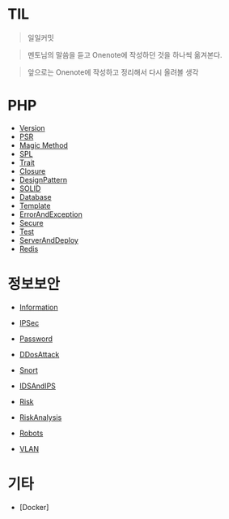 # TIL

> 일일커밋

> 멘토님의 말씀을 듣고 Onenote에 작성하던 것을 하나씩 옮겨본다.

> 앞으로는 Onenote에 작성하고 정리해서 다시 올려볼 생각

# PHP

* [Version](https://github.com/kso1204/TIL/blob/main/PHP/Version.md)
* [PSR](https://github.com/kso1204/TIL/blob/main/PHP/PSR.md)
* [Magic Method](https://github.com/kso1204/TIL/blob/main/PHP/Magic.md)
* [SPL](https://github.com/kso1204/TIL/blob/main/PHP/SPL.md)
* [Trait](https://github.com/kso1204/TIL/blob/main/PHP/Trait.md)
* [Closure](https://github.com/kso1204/TIL/blob/main/PHP/Closure.md)
* [DesignPattern](https://github.com/kso1204/TIL/blob/main/PHP/DesignPattern.md)
* [SOLID](https://github.com/kso1204/TIL/blob/main/PHP/SOLID.md)
* [Database](https://github.com/kso1204/TIL/blob/main/PHP/Database.md)
* [Template](https://github.com/kso1204/TIL/blob/main/PHP/Template.md)
* [ErrorAndException](https://github.com/kso1204/TIL/blob/main/PHP/ErrorAndException.md)
* [Secure](https://github.com/kso1204/TIL/blob/main/PHP/Secure.md)
* [Test](https://github.com/kso1204/TIL/blob/main/PHP/Test.md)
* [ServerAndDeploy](https://github.com/kso1204/TIL/blob/main/PHP/ServerAndDeploy.md)
* [Redis](https://github.com/kso1204/TIL/blob/main/PHP/Redis.md)


# 정보보안

* [Information](https://github.com/kso1204/TIL/blob/main/Inforsec/Information.md)

* [IPSec](https://github.com/kso1204/TIL/blob/main/Inforsec/IPSec.md)
* [Password](https://github.com/kso1204/TIL/blob/main/Inforsec/Password.md)
* [DDosAttack](https://github.com/kso1204/TIL/blob/main/Inforsec/DDosAttack.md)
* [Snort](https://github.com/kso1204/TIL/blob/main/Inforsec/Snort.md)

* [IDSAndIPS](https://github.com/kso1204/TIL/blob/main/Inforsec/IDSAndIPS.md)

* [Risk](https://github.com/kso1204/TIL/blob/main/Inforsec/Risk.md)
* [RiskAnalysis](https://github.com/kso1204/TIL/blob/main/Inforsec/RiskAnalysis.md)
* [Robots](https://github.com/kso1204/TIL/blob/main/Inforsec/Robots.md)
* [VLAN](https://github.com/kso1204/TIL/blob/main/Inforsec/VLAN.md)

# 기타

* [Docker]
